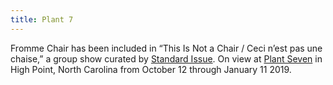 ```yaml
---
title: Plant 7
---
```


Fromme Chair has been included in “This Is Not a Chair / Ceci n’est pas une chaise,” a group show curated by <a href="http://www.standardissuedesign.com">Standard Issue</a>. On view at <a href="https://www.plantseven.com">Plant Seven</a> in High Point, North Carolina from October 12 through January 11 2019.